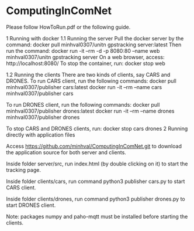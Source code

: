 # ComputingInComNet

Please follow HowToRun.pdf or the following guide.

1 Running with docker
1.1 Running the server
Pull the docker server by the command: docker pull minhval0307/unitn gpstracking server:latest
Then run the command: docker run -it –rm -d -p 8080:80 –name web minhval0307/unitn gpstracking server
On a web browser, access: http://localhost:8080/
To stop the container, run: docker stop web

1.2 Running the clients
There are two kinds of clients, say CARS and DRONES.
To run CARS client, run the following commands:
docker pull minhval0307/publisher cars:latest
docker run -it –rm –name cars minhval0307/publisher cars

To run DRONES client, run the following commands:
docker pull minhval0307/publisher drones:latest
docker run -it –rm –name drones minhval0307/publisher drones

To stop CARS and DRONES clients, run:
docker stop cars drones
2 Running directly with application files

Access https://github.com/minhval/ComputingInComNet.git to download the application source for both
server and clients.

Inside folder server/src, run index.html (by double clicking on it) to start the tracking page.

Inside folder clients/cars, run command python3 publisher cars.py to start CARS client.

Inside folder clients/drones, run command python3 publisher drones.py to start DRONES client.

Note: packages numpy and paho-mqtt must be installed before starting the clients.
